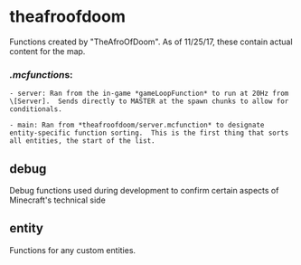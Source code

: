 # theafroofdoom
Functions created by "TheAfroOfDoom".  As of 11/25/17, these contain actual content for the map.

### *.mcfunction*s:
    - server: Ran from the in-game *gameLoopFunction* to run at 20Hz from \[Server].  Sends directly to MASTER at the spawn chunks to allow for conditionals.

    - main: Ran from *theafroofdoom/server.mcfunction* to designate entity-specific function sorting.  This is the first thing that sorts all entities, the start of the list.

## debug
Debug functions used during development to confirm certain aspects of Minecraft's technical side

## entity
Functions for any custom entities.
